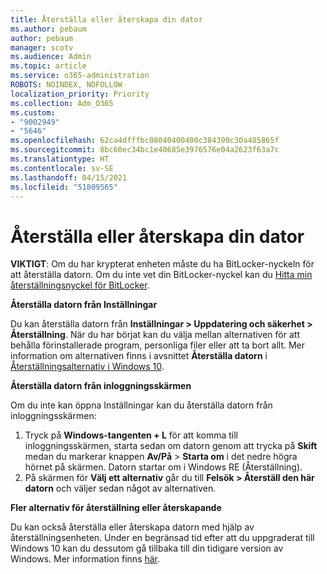 ```yaml
---
title: Återställa eller återskapa din dator
ms.author: pebaum
author: pebaum
manager: scotv
ms.audience: Admin
ms.topic: article
ms.service: o365-administration
ROBOTS: NOINDEX, NOFOLLOW
localization_priority: Priority
ms.collection: Adm_O365
ms.custom:
- "9002949"
- "5646"
ms.openlocfilehash: 62ca4dfffbc08040400400c384390c30a485865f
ms.sourcegitcommit: 8bc60ec34bc1e40685e3976576e04a2623f63a7c
ms.translationtype: HT
ms.contentlocale: sv-SE
ms.lasthandoff: 04/15/2021
ms.locfileid: "51809565"
---
```

# <a name="reset-or-recover-your-pc"></a>Återställa eller återskapa din dator

**VIKTIGT**: Om du har krypterat enheten måste du ha BitLocker-nyckeln för att återställa datorn. Om du inte vet din BitLocker-nyckel kan du [Hitta min återställningsnyckel för BitLocker](https://support.microsoft.com/help/4026181/windows-10-find-my-bitlocker-recovery-key).

**Återställa datorn från Inställningar**

Du kan återställa datorn från **Inställningar > Uppdatering och säkerhet > Återställning**. När du har börjat kan du välja mellan alternativen för att behålla förinstallerade program, personliga filer eller att ta bort allt. Mer information om alternativen finns i avsnittet **Återställa datorn** i [Återställningsalternativ i Windows 10](https://support.microsoft.com/help/12415/windows-10-recovery-options).

**Återställa datorn från inloggningsskärmen**

Om du inte kan öppna Inställningar kan du återställa datorn från inloggningsskärmen:

1. Tryck på **Windows-tangenten + L** för att komma till inloggningsskärmen, starta sedan om datorn genom att trycka på **Skift** medan du markerar knappen **Av/På** > **Starta om** i det nedre högra hörnet på skärmen. Datorn startar om i Windows RE (Återställning).
2. På skärmen för **Välj ett alternativ** går du till **Felsök > Återställ den här datorn** och väljer sedan något av alternativen.

**Fler alternativ för återställning eller återskapande**

Du kan också återställa eller återskapa datorn med hjälp av återställningsenheten. Under en begränsad tid efter att du uppgraderat till Windows 10 kan du dessutom gå tillbaka till din tidigare version av Windows. Mer information finns [här](https://support.microsoft.com/help/12415/windows-10-recovery-options).
